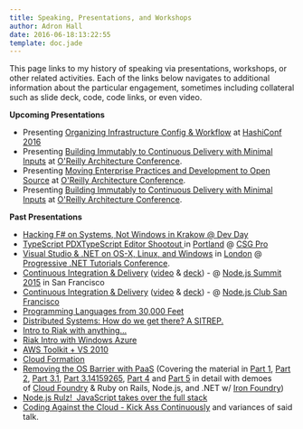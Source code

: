 ```yaml
---
title: Speaking, Presentations, and Workshops
author: Adron Hall
date: 2016-06-18:13:22:55
template: doc.jade
---
```

This page links to my history of speaking via presentations, workshops, or other related activities. Each of the links below navigates to additional information about the particular engagement, sometimes including collateral such as slide deck, code, code links, or even video.

**Upcoming Presentations**

* Presenting [Organizing Infrastructure Config & Workflow](/talks/Organizing-Infrastructure-Config-and-Workflow/) at [HashiConf 2016](https://www.hashiconf.com/)
* Presenting [Building Immutably to Continuous Delivery with Minimal Inputs](http://conferences.oreilly.com/software-architecture/engineering-business-eu/user/proposal/status/52254) at [O'Reilly Architecture Conference](http://conferences.oreilly.com/software-architecture/engineering-business-eu).
* Presenting [Moving Enterprise Practices and Development to Open Source](http://conferences.oreilly.com/software-architecture/engineering-business-eu/user/proposal/status/52257) at [O'Reilly Architecture Conference](http://conferences.oreilly.com/software-architecture/engineering-business-eu).
* Presenting [Building Immutably to Continuous Delivery with Minimal Inputs](http://conferences.oreilly.com/software-architecture/engineering-business-ca/user/proposal/status/52258) at [O'Reilly Architecture Conference](http://conferences.oreilly.com/software-architecture/engineering-business-ca).

<span class="more"></span>

**Past Presentations**

* <a href="http://compositecode.wordpress.com/speaking-presentations-workshops/hacking-f-on-systems-not-windows/">Hacking F# on Systems, Not Windows</a><a href="http://compositecode.wordpress.com/2015/07/26/typescript-up-in-my-webstorm-typescript-editor-shootout-typescriptpdxcopy/"> in </a><a href="https://www.google.com/maps/place/Krak%C3%B3w,+Poland/@50.0467656,20.0048731,12z/data=!3m1!4b1!4m2!3m1!1s0x471644c0354e18d1:0xb46bb6b576478abf" target="_blank">Krakow</a><a href="http://compositecode.wordpress.com/2015/07/26/typescript-up-in-my-webstorm-typescript-editor-shootout-typescriptpdxcopy/"> @ </a><a href="http://devday.pl/" target="_blank">Dev Day</a>
* <a href="http://compositecode.wordpress.com/2015/07/26/typescript-up-in-my-webstorm-typescript-editor-shootout-typescriptpdxcopy/">TypeScript PDXTypeScript Editor Shootout </a>in <a href="https://www.google.com/maps/place/Portland,+OR/@45.5424364,-122.654422,11z/data=!3m1!4b1!4m2!3m1!1s0x54950b0b7da97427:0x1c36b9e6f6d18591" target="_blank">Portland</a> @ <a href="http://www.csgpro.com/" target="_blank">CSG Pro</a>
* <a href="http://compositecode.wordpress.com/speaking-presentations-workshops/visual-studio-net-on-os-x-linux-and-windows/">Visual Studio &amp; .NET on OS-X, Linux, and Windows</a> in <a href="https://www.google.com/maps/place/London,+UK/@51.5286416,-0.1015987,11z/data=!3m1!4b1!4m2!3m1!1s0x47d8a00baf21de75:0x52963a5addd52a99" target="_blank">London</a> @ <a href="https://skillsmatter.com/conferences/6859-progressive-dotnet-2015" target="_blank">Progressive .NET Tutorials Conference</a>.
* <a href="http://compositecode.wordpress.com/speaking-presentations-workshops/integrating-deployment-continuously/" target="_blank">Continuous Integration &amp; Delivery</a> (<a href="http://nodesummit.com/media/day-zero-node-js-continuous-integration-to-delivery/" target="_blank">video</a> &amp; <a href="https://speakerdeck.com/adron/integration-and-delivery-continuously" target="_blank">deck</a>) - @ <a href="http://nodesummit.com/" target="_blank">Node.js Summit 2015</a> in San Francisco
* <a href="http://compositecode.wordpress.com/speaking-presentations-workshops/integrating-deployment-continuously/" target="_blank">Continuous Integration &amp; Delivery</a> (<a href="https://vimeo.com/119367013" target="_blank">video</a> &amp; <a href="https://speakerdeck.com/adron/integration-and-delivery-continuously" target="_blank">deck</a>) - @ <a href="http://www.meetup.com/Node-js-Serverside-Javascripters-Club-SF/" target="_blank">Node.js Club San Francisco</a>
* <a href="http://compositecode.wordpress.com/coding-community/speaking-presentations-workshops/programming-languages-from-30000-feet/" target="_blank">Programming Languages from 30,000 Feet</a>
* <a href="http://compositecode.wordpress.com/coding-community/speaking-presentations-workshops/sitrep/">Distributed Systems: How do we get there? A SITREP.</a>
* <a href="http://compositecode.wordpress.com/coding-community/speaking-presentations-workshops/riak-intro-with-anything-ya-want/">Intro to Riak with anything...</a>
* <a href="http://compositecode.wordpress.com/coding-community/speaking-presentations-workshops/riak-windows-azure/">Riak Intro with Windows Azure</a>
* <a href="http://compositecode.wordpress.com/2011/10/25/aws-toolkit-vs-2010-awesome/">AWS Toolkit + VS 2010</a>
* <a href="http://compositecode.wordpress.com/coding-community/cloud-formation/">Cloud Formation</a>
* <a href="http://compositecode.wordpress.com/coding-community/speaking-presentations-workshops/removing-the-operating-system-barrier-with-platform-as-a-service/">Removing the OS Barrier with PaaS</a> (Covering the material in <a href="http://blog.newrelic.com/2012/01/11/removing-the-operating-system-barrier-with-platform-as-a-service-paas-a-guest-post-from-adron-hall/" target="_blank">Part 1</a>, <a href="http://blog.newrelic.com/2012/01/26/removing-the-operating-system-barrier-with-platform-as-a-service-paas-part-2-a-guest-post-from-adron-hall/" target="_blank">Part 2</a>, <a href="http://blog.newrelic.com/2012/02/08/noops-appops-devops-more-removing-the-os-barrier-with-paas-part-3/" target="_blank">Part 3.1</a>, <a href="http://blog.newrelic.com/2012/02/17/node-js-asp-net-sinatra-rails-java-the-list-goes-on-removing-the-os-barrier-with-paas-part-3-14159265/" target="_blank">Part 3.14159265</a>, <a href="http://blog.newrelic.com/2012/02/23/cloud-foundry-architecture-removing-the-os-barrier-with-paas-part-4/" target="_blank">Part 4</a> and <a href="http://blog.newrelic.com/2012/03/08/the-finale-of-removing-the-os-barrier-with-paas-part-5/" target="_blank">Part 5</a> in detail with demoes of <a href="http://www.cloudfoundry.org/" target="_blank">Cloud Foundry</a> &amp; Ruby on Rails, Node.js, and .NET w/ <a href="http://www.ironfoundry.org/" target="_blank">Iron Foundry</a>)
* <a href="http://compositecode.wordpress.com/coding-community/speaking-presentations-workshops/node-js-rulz/">Node.js Rulz!  JavaScript takes over the full stack</a>
* <a href="http://compositecode.wordpress.com/speaking-presentations-workshops/coding-against-the-cloud-kick-ass-continuously/">Coding Against the Cloud - Kick Ass Continuously</a> and variances of said talk.

